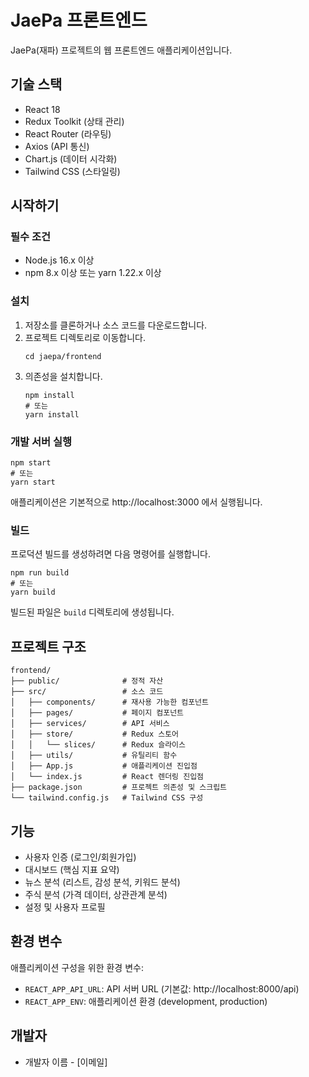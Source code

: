 # JaePa 프론트엔드

JaePa(재파) 프로젝트의 웹 프론트엔드 애플리케이션입니다.

## 기술 스택

- React 18
- Redux Toolkit (상태 관리)
- React Router (라우팅)
- Axios (API 통신)
- Chart.js (데이터 시각화)
- Tailwind CSS (스타일링)

## 시작하기

### 필수 조건

- Node.js 16.x 이상
- npm 8.x 이상 또는 yarn 1.22.x 이상

### 설치

1. 저장소를 클론하거나 소스 코드를 다운로드합니다.
2. 프로젝트 디렉토리로 이동합니다.
   ```
   cd jaepa/frontend
   ```
3. 의존성을 설치합니다.
   ```
   npm install
   # 또는
   yarn install
   ```

### 개발 서버 실행

```
npm start
# 또는
yarn start
```

애플리케이션은 기본적으로 http://localhost:3000 에서 실행됩니다.

### 빌드

프로덕션 빌드를 생성하려면 다음 명령어를 실행합니다.

```
npm run build
# 또는
yarn build
```

빌드된 파일은 `build` 디렉토리에 생성됩니다.

## 프로젝트 구조

```
frontend/
├── public/              # 정적 자산
├── src/                 # 소스 코드
│   ├── components/      # 재사용 가능한 컴포넌트
│   ├── pages/           # 페이지 컴포넌트
│   ├── services/        # API 서비스
│   ├── store/           # Redux 스토어
│   │   └── slices/      # Redux 슬라이스
│   ├── utils/           # 유틸리티 함수
│   ├── App.js           # 애플리케이션 진입점
│   └── index.js         # React 렌더링 진입점
├── package.json         # 프로젝트 의존성 및 스크립트
└── tailwind.config.js   # Tailwind CSS 구성
```

## 기능

- 사용자 인증 (로그인/회원가입)
- 대시보드 (핵심 지표 요약)
- 뉴스 분석 (리스트, 감성 분석, 키워드 분석)
- 주식 분석 (가격 데이터, 상관관계 분석)
- 설정 및 사용자 프로필

## 환경 변수

애플리케이션 구성을 위한 환경 변수:

- `REACT_APP_API_URL`: API 서버 URL (기본값: http://localhost:8000/api)
- `REACT_APP_ENV`: 애플리케이션 환경 (development, production)

## 개발자

- 개발자 이름 - [이메일]